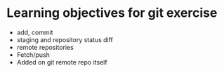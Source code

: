 # Learning objectives for git exercise

* add, commit
* staging and repository status diff
* remote repositories
* Fetch/push
* Added on git remote repo itself
